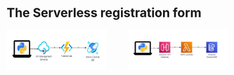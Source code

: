 <!-- @format -->

# The Serverless registration form

<div style="display: flex; justify-content: space-between;">
    <img src="./azure serverless/images/serverlessazure.JPG"  alt="Image 1" width="45%">
    <img src="./aws serverless/images/serverlessaws.JPG"  alt="Image 2" width="45%">
</div>
